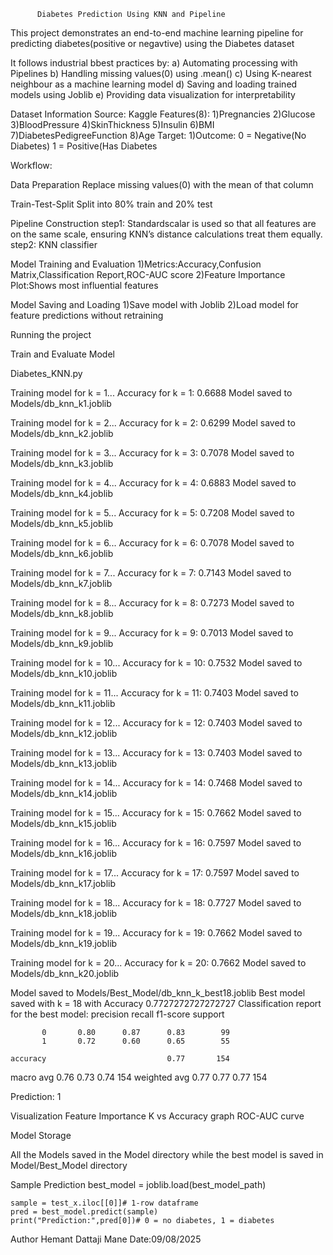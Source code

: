 ﻿          Diabetes Prediction Using KNN and Pipeline                                              
                                                       
This project demonstrates an end-to-end machine learning pipeline for predicting diabetes(positive or negavtive) using the Diabetes dataset

It follows industrial bbest practices by:
	a) Automating processing with Pipelines
	b) Handling missing values(0) using .mean()
	c) Using K-nearest neighbour as a machine learning model
	d) Saving and loading trained models using Joblib
	e) Providing data visualization for interpretability
	
Dataset Information
Source: Kaggle
Features(8):
 	1)Pregnancies
 	2)Glucose
 	3)BloodPressure
 	4)SkinThickness
 	5)Insulin
 	6)BMI
 	7)DiabetesPedigreeFunction
 	8)Age
 Target:
 	1)Outcome:
 	        0 = Negative(No Diabetes)
 	        1 = Positive(Has Diabetes

Workflow:

Data Preparation
	Replace missing values(0) with the mean of that column

Train-Test-Split
	Split into 80% train and 20% test
	
Pipeline Construction
	step1: Standardscalar is used so that all features are on the same scale, ensuring KNN’s distance 	          calculations treat them equally.
	step2: KNN classifier

Model Training and Evaluation
	1)Metrics:Accuracy,Confusion Matrix,Classification Report,ROC-AUC score
	2)Feature Importance Plot:Shows most influential features
	


Model Saving and Loading
	1)Save model with Joblib
	2)Load model for feature predictions without retraining
	
Running the project

Train and Evaluate Model

Diabetes_KNN.py

Training model for k = 1...
Accuracy for k = 1: 0.6688
Model saved to Models/db_knn_k1.joblib

 Training model for k = 2...
Accuracy for k = 2: 0.6299
Model saved to Models/db_knn_k2.joblib

 Training model for k = 3...
Accuracy for k = 3: 0.7078
Model saved to Models/db_knn_k3.joblib

 Training model for k = 4...
Accuracy for k = 4: 0.6883
Model saved to Models/db_knn_k4.joblib

 Training model for k = 5...
Accuracy for k = 5: 0.7208
Model saved to Models/db_knn_k5.joblib

 Training model for k = 6...
Accuracy for k = 6: 0.7078
Model saved to Models/db_knn_k6.joblib

 Training model for k = 7...
Accuracy for k = 7: 0.7143
Model saved to Models/db_knn_k7.joblib

 Training model for k = 8...
Accuracy for k = 8: 0.7273
Model saved to Models/db_knn_k8.joblib


 Training model for k = 9...
Accuracy for k = 9: 0.7013
Model saved to Models/db_knn_k9.joblib

 Training model for k = 10...
Accuracy for k = 10: 0.7532
Model saved to Models/db_knn_k10.joblib

 Training model for k = 11...
Accuracy for k = 11: 0.7403
Model saved to Models/db_knn_k11.joblib

 Training model for k = 12...
Accuracy for k = 12: 0.7403
Model saved to Models/db_knn_k12.joblib

 Training model for k = 13...
Accuracy for k = 13: 0.7403
Model saved to Models/db_knn_k13.joblib

 Training model for k = 14...
Accuracy for k = 14: 0.7468
Model saved to Models/db_knn_k14.joblib

 Training model for k = 15...
Accuracy for k = 15: 0.7662
Model saved to Models/db_knn_k15.joblib

 Training model for k = 16...
Accuracy for k = 16: 0.7597
Model saved to Models/db_knn_k16.joblib

 Training model for k = 17...
Accuracy for k = 17: 0.7597
Model saved to Models/db_knn_k17.joblib

 Training model for k = 18...
Accuracy for k = 18: 0.7727
Model saved to Models/db_knn_k18.joblib



Training model for k = 19...
Accuracy for k = 19: 0.7662
Model saved to Models/db_knn_k19.joblib

Training model for k = 20...
Accuracy for k = 20: 0.7662
Model saved to Models/db_knn_k20.joblib

Model saved to Models/Best_Model/db_knn_k_best18.joblib
Best model saved with k = 18 with Accuracy 0.7727272727272727
Classification report for the best model: 
               precision    recall  f1-score   support

           0       0.80      0.87      0.83        99
           1       0.72      0.60      0.65        55

    accuracy                           0.77       154
   macro avg       0.76      0.73      0.74       154
weighted avg       0.77      0.77      0.77       154

Prediction: 1

Visualization
	Feature Importance
	K vs Accuracy graph
            ROC-AUC curve

Model Storage

All the Models saved in the  Model directory while the best model is saved in Model/Best_Model directory

Sample Prediction
    best_model = joblib.load(best_model_path)

    sample = test_x.iloc[[0]]# 1-row dataframe
    pred = best_model.predict(sample)
    print("Prediction:",pred[0])# 0 = no diabetes, 1 = diabetes
    
 Author
 Hemant Dattaji Mane
 Date:09/08/2025

 		
   
